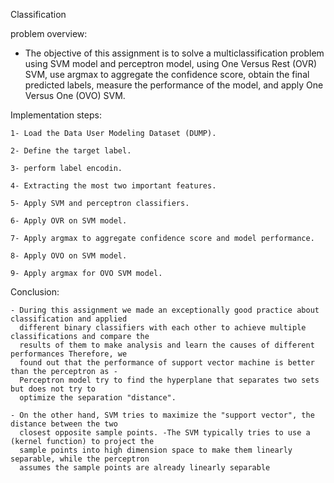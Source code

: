 Classification

problem overview:

   - The objective of this assignment is to solve a multiclassification problem using SVM model and 
     perceptron model, using One Versus Rest (OVR) SVM, use argmax to aggregate the confidence 
     score, obtain the final predicted labels, measure the performance of the model, and apply One 
     Versus One (OVO) SVM.

Implementation steps:

    1- Load the Data User Modeling Dataset (DUMP).
    
    2- Define the target label.
    
    3- perform label encodin.
    
    4- Extracting the most two important features.
    
    5- Apply SVM and perceptron classifiers.
    
    6- Apply OVR on SVM model.
    
    7- Apply argmax to aggregate confidence score and model performance.
    
    8- Apply OVO on SVM model.
    
    9- Apply argmax for OVO SVM model.
    
Conclusion:

    - During this assignment we made an exceptionally good practice about classification and applied 
      different binary classifiers with each other to achieve multiple classifications and compare the 
      results of them to make analysis and learn the causes of different performances Therefore, we 
      found out that the performance of support vector machine is better than the perceptron as -
      Perceptron model try to find the hyperplane that separates two sets but does not try to 
      optimize the separation "distance". 
    
    - On the other hand, SVM tries to maximize the "support vector", the distance between the two 
      closest opposite sample points. -The SVM typically tries to use a (kernel function) to project the 
      sample points into high dimension space to make them linearly separable, while the perceptron 
      assumes the sample points are already linearly separable
